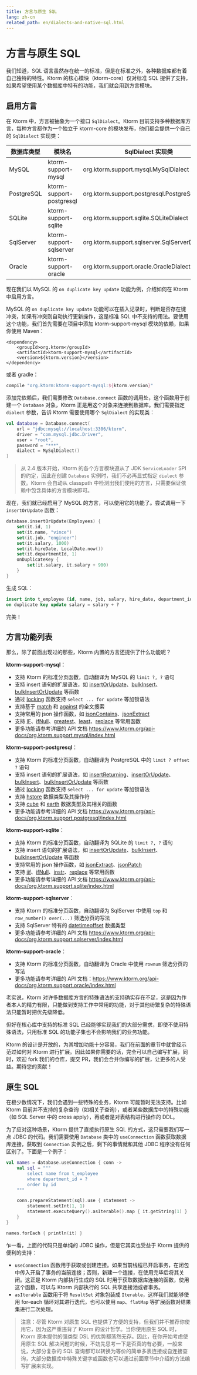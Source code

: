 ```yaml
---
title: 方言与原生 SQL
lang: zh-cn
related_path: en/dialects-and-native-sql.html
---
```


# 方言与原生 SQL

我们知道，SQL 语言虽然存在统一的标准，但是在标准之外，各种数据库都有着自己独特的特性。Ktorm 的核心模块（ktorm-core）仅对标准 SQL 提供了支持，如果希望使用某个数据库中特有的功能，我们就会用到方言模块。

## 启用方言

在 Ktorm 中，方言被抽象为一个接口 `SqlDialect`。Ktorm 目前支持多种数据库方言，每种方言都作为一个独立于 ktorm-core 的模块发布，他们都会提供一个自己的 `SqlDialect` 实现类：

| 数据库类型 | 模块名                   | SqlDialect 实现类                              |
| ---------- | ------------------------ | ---------------------------------------------- |
| MySQL      | ktorm-support-mysql      | org.ktorm.support.mysql.MySqlDialect           |
| PostgreSQL | ktorm-support-postgresql | org.ktorm.support.postgresql.PostgreSqlDialect |
| SQLite     | ktorm-support-sqlite     | org.ktorm.support.sqlite.SQLiteDialect         |
| SqlServer  | ktorm-support-sqlserver  | org.ktorm.support.sqlserver.SqlServerDialect   |
| Oracle     | ktorm-support-oracle     | org.ktorm.support.oracle.OracleDialect         |

现在我们以 MySQL 的 `on duplicate key update` 功能为例，介绍如何在 Ktorm 中启用方言。

MySQL 的 `on duplicate key update` 功能可以在插入记录时，判断是否存在键冲突，如果有冲突则自动执行更新操作，这是标准 SQL 中不支持的用法。要使用这个功能，我们首先需要在项目中添加 ktorm-support-mysql 模块的依赖，如果你使用 Maven：

```
<dependency>
    <groupId>org.ktorm</groupId>
    <artifactId>ktorm-support-mysql</artifactId>
    <version>${ktorm.version}</version>
</dependency>
```

或者 gradle：

```groovy
compile "org.ktorm:ktorm-support-mysql:${ktorm.version}"
```

添加完依赖后，我们需要修改 `Database.connect` 函数的调用处，这个函数用于创建一个 `Database` 对象，Ktorm 正是用这个对象来连接到数据库。我们需要指定 `dialect` 参数，告诉 Ktorm 需要使用哪个 `SqlDialect` 的实现类：

````kotlin
val database = Database.connect(
    url = "jdbc:mysql://localhost:3306/ktorm", 
    driver = "com.mysql.jdbc.Driver", 
    user = "root", 
    password = "***", 
    dialect = MySqlDialect()
)
````

> 从 2.4 版本开始，Ktorm 的各个方言模块遵从了 JDK `ServiceLoader` SPI 的约定，因此在创建 `Database` 实例时，我们不必再显式指定 `dialect` 参数。Ktorm 会自动从 classpath 中检测出我们使用的方言，只需要保证依赖中包含具体的方言模块即可。

现在，我们就已经启用了 MySQL 的方言，可以使用它的功能了。尝试调用一下 `insertOrUpdate` 函数：

```kotlin
database.insertOrUpdate(Employees) {
    set(it.id, 1)
    set(it.name, "vince")
    set(it.job, "engineer")
    set(it.salary, 1000)
    set(it.hireDate, LocalDate.now())
    set(it.departmentId, 1)
    onDuplicateKey {
        set(it.salary, it.salary + 900)
    }
}
```

生成 SQL：

````sql
insert into t_employee (id, name, job, salary, hire_date, department_id) values (?, ?, ?, ?, ?, ?) 
on duplicate key update salary = salary + ? 
````

完美！

## 方言功能列表

那么，除了前面出现过的那些，Ktorm 内置的方言还提供了什么功能呢？

**ktorm-support-mysql**：

- 支持 Ktorm 的标准分页函数，自动翻译为 MySQL 的 `limit ?, ?` 语句
- 支持 insert 语句的扩展语法，如 [insertOrUpdate](https://www.ktorm.org/api-docs/org.ktorm.support.mysql/insert-or-update.html)、[bulkInsert](https://www.ktorm.org/api-docs/org.ktorm.support.mysql/bulk-insert.html)、[bulkInsertOrUpdate](https://www.ktorm.org/api-docs/org.ktorm.support.mysql/bulk-insert-or-update.html) 等函数
- 通过 [locking](https://www.ktorm.org/api-docs/org.ktorm.support.mysql/locking.html) 函数支持 `select ... for update` 等加锁语法
- 支持基于 [match](https://www.ktorm.org/api-docs/org.ktorm.support.mysql/match.html) 和 [against](https://www.ktorm.org/api-docs/org.ktorm.support.mysql/against.html) 的全文搜索
- 支持常用的 json 操作函数，如 [jsonContains](https://www.ktorm.org/api-docs/org.ktorm.support.mysql/json-contains.html)、[jsonExtract](https://www.ktorm.org/api-docs/org.ktorm.support.mysql/json-extract.html)
- 支持 [IF](https://www.ktorm.org/api-docs/org.ktorm.support.mysql/-i-f.html)、[ifNull](https://www.ktorm.org/api-docs/org.ktorm.support.mysql/if-null.html)、[greatest](https://www.ktorm.org/api-docs/org.ktorm.support.mysql/greatest.html)、[least](https://www.ktorm.org/api-docs/org.ktorm.support.mysql/least.html)、[replace](https://www.ktorm.org/api-docs/org.ktorm.support.mysql/replace.html) 等常用函数
- 更多功能请参考详细的 API 文档 https://www.ktorm.org/api-docs/org.ktorm.support.mysql/index.html

**ktorm-support-postgresql**：

- 支持 Ktorm 的标准分页函数，自动翻译为 PostgreSQL 中的 `limit ? offset ?` 语句
- 支持 insert 语句的扩展语法，如 [insertReturning](https://www.ktorm.org/api-docs/org.ktorm.support.postgresql/insert-returning.html)、[insertOrUpdate](https://www.ktorm.org/api-docs/org.ktorm.support.postgresql/insert-or-update.html)、[bulkInsert](https://www.ktorm.org/api-docs/org.ktorm.support.postgresql/bulk-insert.html)、[bulkInsertOrUpdate](https://www.ktorm.org/api-docs/org.ktorm.support.postgresql/bulk-insert-or-update.html) 等函数
- 通过 [locking](https://www.ktorm.org/api-docs/org.ktorm.support.postgresql/locking.html) 函数支持 `select ... for update` 等加锁语法
- 支持 [hstore](https://www.ktorm.org/api-docs/org.ktorm.support.postgresql/hstore.html) 数据类型及其操作符
- 支持 [cube](https://www.ktorm.org/api-docs/org.ktorm.support.postgresql/cube.html) 和 [earth](https://www.ktorm.org/api-docs/org.ktorm.support.postgresql/earth.html) 数据类型及其相关的函数
- 更多功能请参考详细的 API 文档 https://www.ktorm.org/api-docs/org.ktorm.support.postgresql/index.html

**ktorm-support-sqlite**：

- 支持 Ktorm 的标准分页函数，自动翻译为 SQLite 的 `limit ?, ?` 语句
- 支持 insert 语句的扩展语法，如 [insertOrUpdate](https://www.ktorm.org/api-docs/org.ktorm.support.sqlite/insert-or-update.html)、[bulkInsert](https://www.ktorm.org/api-docs/org.ktorm.support.sqlite/bulk-insert.html)、[bulkInsertOrUpdate](https://www.ktorm.org/api-docs/org.ktorm.support.sqlite/bulk-insert-or-update.html) 等函数
- 支持常用的 json 操作函数，如 [jsonExtract](https://www.ktorm.org/api-docs/org.ktorm.support.sqlite/json-extract.html)、[jsonPatch](https://www.ktorm.org/api-docs/org.ktorm.support.sqlite/json-patch.html)
- 支持 [iif](https://www.ktorm.org/api-docs/org.ktorm.support.sqlite/iif.html)、[ifNull](https://www.ktorm.org/api-docs/org.ktorm.support.sqlite/if-null.html)、[instr](https://www.ktorm.org/api-docs/org.ktorm.support.sqlite/instr.html)、[replace](https://www.ktorm.org/api-docs/org.ktorm.support.sqlite/replace.html) 等常用函数
- 更多功能请参考详细的 API 文档 https://www.ktorm.org/api-docs/org.ktorm.support.sqlite/index.html

**ktorm-support-sqlserver**：

- 支持 Ktorm 的标准分页函数，自动翻译为 SqlServer 中使用 `top` 和 `row_number() over(...)` 筛选分页的写法
- 支持 SqlServer 特有的 [datetimeoffset](https://www.ktorm.org/api-docs/org.ktorm.support.sqlserver/datetimeoffset.html) 数据类型
- 更多功能请参考详细的 API 文档 https://www.ktorm.org/api-docs/org.ktorm.support.sqlserver/index.html

**ktorm-support-oracle**：

- 支持 Ktorm 的标准分页函数，自动翻译为 Oracle 中使用 `rownum` 筛选分页的写法
- 更多功能请参考详细的 API 文档：https://www.ktorm.org/api-docs/org.ktorm.support.oracle/index.html

老实说，Ktorm 对许多数据库方言的特殊语法的支持确实存在不足，这是因为作者本人的精力有限，只能做到支持工作中常用的功能，对于其他纷繁复杂的特殊语法只能暂时把优先级降低。

但好在核心库中支持的标准 SQL 已经能够实现我们的大部分需求，即使不使用特殊语法，只用标准 SQL 的功能子集也不会影响我们的业务功能。

Ktorm 的设计是开放的，为其增加功能十分容易，我们在前面的章节中就曾经示范过如何对 Ktorm 进行扩展。因此如果你需要的话，完全可以自己编写扩展，同时，欢迎 fork 我们的仓库，提交 PR，我们会合并你编写的扩展，让更多的人受益。期待您的贡献！

## 原生 SQL

在极少数情况下，我们会遇到一些特殊的业务，Ktorm 可能暂时无法支持。比如 Ktorm 目前并不支持的复杂查询（如相关子查询），或者某些数据库中的特殊功能（如 SQL Server 中的 cross apply），再或者是对表结构进行操作的 DDL。

为了应对这种场景，Ktorm 提供了直接执行原生 SQL 的方式，这只需要我们写一点 JDBC 的代码。我们需要使用 `Database` 类中的 `useConnection` 函数获取数据库连接，获取到 `Connection` 实例之后，剩下的事情就和其他 JDBC 程序没有任何区别了。下面是一个例子：

```kotlin
val names = database.useConnection { conn ->
    val sql = """
        select name from t_employee
        where department_id = ?
        order by id
    """

    conn.prepareStatement(sql).use { statement ->
        statement.setInt(1, 1)
        statement.executeQuery().asIterable().map { it.getString(1) }
    }
}

names.forEach { println(it) }
```

乍一看，上面的代码只是单纯的 JDBC 操作，但是它其实也受益于 Ktorm 提供的便利的支持：

- `useConnection` 函数用于获取或创建连接。如果当前线程已开启事务，在闭包中传入开启了事务的当前连接；否则，新建一个连接，在使用完毕后将其关闭。这正是 Ktorm 内部执行生成的 SQL 时用于获取数据库连接的函数，使用这个函数，可以与 Ktorm 内部执行的 SQL 共享连接池或者事务。
- `asIterable` 函数用于将 `ResultSet` 对象包装成 `Iterable`，这样我们就能够使用 for-each 循环对其进行迭代，也可以使用 `map`、`flatMap` 等扩展函数对结果集进行二次处理。 

>  注意：尽管 Ktorm 对原生 SQL 也提供了方便的支持，但我们并不推荐你使用它，因为这严重违背了 Ktorm 的设计哲学。当你使用原生 SQL 时，Ktorm 原本提供的强类型 DSL 的优势都荡然无存。因此，在你开始考虑使用原生 SQL 解决问题的时候，不妨先思考一下是否真的有必要，一般来说，大部分复杂的 SQL 查询都可以转换为等价的简单多表连接或自连接查询，大部分数据库中特殊关键字或函数也可以通过前面章节中介绍的方法编写扩展来实现。